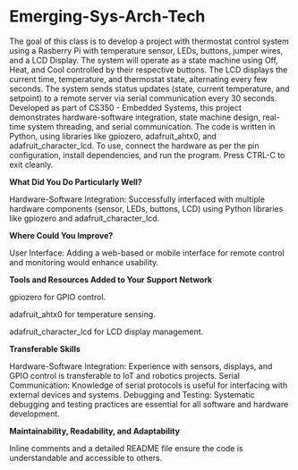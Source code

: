 # Emerging-Sys-Arch-Tech 
The goal of this class is to develop a project with thermostat control system using a Rasberry Pi with temperature sensor, LEDs, buttons, jumper wires, and a LCD Display. The system will operate as a state machine using Off, Heat, and Cool controlled by their respective buttons. The LCD displays the current time, temperature, and thermostat state, alternating every few seconds. The system sends status updates (state, current temperature, and setpoint) to a remote server via serial communication every 30 seconds. Developed as part of CS350 - Embedded Systems, this project demonstrates hardware-software integration, state machine design, real-time system threading, and serial communication. The code is written in Python, using libraries like gpiozero, adafruit_ahtx0, and adafruit_character_lcd. To use, connect the hardware as per the pin configuration, install dependencies, and run the program. Press CTRL-C to exit cleanly.

**What Did You Do Particularly Well?**

Hardware-Software Integration: Successfully interfaced with multiple hardware components (sensor, LEDs, buttons, LCD) using Python libraries like gpiozero and adafruit_character_lcd.

**Where Could You Improve?**

User Interface: Adding a web-based or mobile interface for remote control and monitoring would enhance usability.

**Tools and Resources Added to Your Support Network**


gpiozero for GPIO control.

adafruit_ahtx0 for temperature sensing.

adafruit_character_lcd for LCD display management.

**Transferable Skills**

Hardware-Software Integration: Experience with sensors, displays, and GPIO control is transferable to IoT and robotics projects.
Serial Communication: Knowledge of serial protocols is useful for interfacing with external devices and systems.
Debugging and Testing: Systematic debugging and testing practices are essential for all software and hardware development.

**Maintainability, Readability, and Adaptability**

Inline comments and a detailed README file ensure the code is understandable and accessible to others.
